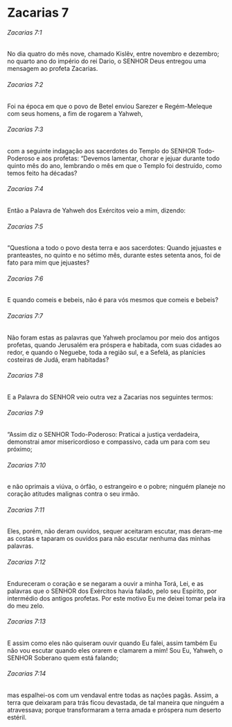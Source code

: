 # Zacarias 7

###### Zacarias 7:1

No dia quatro do mês nove, chamado Kislêv, entre novembro e dezembro; no quarto ano do império do rei Dario, o SENHOR Deus entregou uma mensagem ao profeta Zacarias.

###### Zacarias 7:2

Foi na época em que o povo de Betel enviou Sarezer e Regém-Meleque com seus homens, a fim de rogarem a Yahweh,

###### Zacarias 7:3

com a seguinte indagação aos sacerdotes do Templo do SENHOR Todo-Poderoso e aos profetas: “Devemos lamentar, chorar e jejuar durante todo quinto mês do ano, lembrando o mês em que o Templo foi destruído, como temos feito ha décadas?

###### Zacarias 7:4

Então a Palavra de Yahweh dos Exércitos veio a mim, dizendo:

###### Zacarias 7:5

“Questiona a todo o povo desta terra e aos sacerdotes: Quando jejuastes e pranteastes, no quinto e no sétimo mês, durante estes setenta anos, foi de fato para mim que jejuastes?

###### Zacarias 7:6

E quando comeis e bebeis, não é para vós mesmos que comeis e bebeis?

###### Zacarias 7:7

Não foram estas as palavras que Yahweh proclamou por meio dos antigos profetas, quando Jerusalém era próspera e habitada, com suas cidades ao redor, e quando o Neguebe, toda a região sul, e a Sefelá, as planícies costeiras de Judá, eram habitadas?

###### Zacarias 7:8

E a Palavra do SENHOR veio outra vez a Zacarias nos seguintes termos:

###### Zacarias 7:9

“Assim diz o SENHOR Todo-Poderoso: Praticai a justiça verdadeira, demonstrai amor misericordioso e compassivo, cada um para com seu próximo;

###### Zacarias 7:10

e não oprimais a viúva, o órfão, o estrangeiro e o pobre; ninguém planeje no coração atitudes malignas contra o seu irmão.

###### Zacarias 7:11

Eles, porém, não deram ouvidos, sequer aceitaram escutar, mas deram-me as costas e taparam os ouvidos para não escutar nenhuma das minhas palavras.

###### Zacarias 7:12

Endureceram o coração e se negaram a ouvir a minha Torá, Lei, e as palavras que o SENHOR dos Exércitos havia falado, pelo seu Espírito, por intermédio dos antigos profetas. Por este motivo Eu me deixei tomar pela ira do meu zelo.

###### Zacarias 7:13

E assim como eles não quiseram ouvir quando Eu falei, assim também Eu não vou escutar quando eles orarem e clamarem a mim! Sou Eu, Yahweh, o SENHOR Soberano quem está falando;

###### Zacarias 7:14

mas espalhei-os com um vendaval entre todas as nações pagãs. Assim, a terra que deixaram para trás ficou devastada, de tal maneira que ninguém a atravessava; porque transformaram a terra amada e próspera num deserto estéril.

